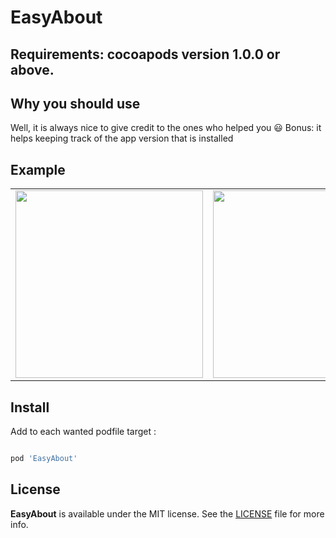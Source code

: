 EasyAbout
======================
## Requirements: cocoapods version 1.0.0 or above.

## Why you should use

Well, it is always nice to give credit to the ones who helped you :smiley:
Bonus: it helps keeping track of the app version that is installed

## Example

<table>
 <tr>
  <td>
    <img src="screenshots/screen1.png" width="300"/>
  </td>
  <td>
    <img src="screenshots/screen2.png" width="300"/>
  </td>
  <td>
    <img src="screenshots/screen3.png" width="300"/>
  </td>
 </tr>
</table>

## Install

Add to each wanted podfile target :

```ruby

pod 'EasyAbout'

```

## License

**EasyAbout** is available under the MIT license. See the [LICENSE](https://github.com/JARMourato/AcknowledgementsBundle/blob/master/LICENSE) file for more info.
